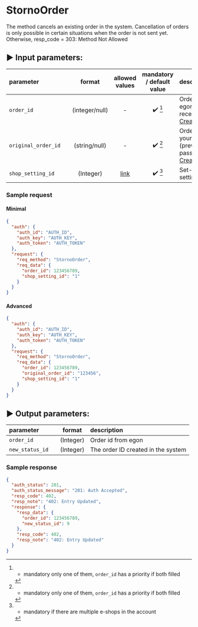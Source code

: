 # StornoOrder

The method cancels an existing order in the system. Cancellation of orders is only possible in certain situations when
the order is not sent yet. Otherwise, resp_code = 303: Method Not Allowed

## :arrow_forward: Input parameters:

| parameter           |     |     format     |                        allowed values                        | mandatory / default value | description                                                                        |
|:--------------------|:----|:--------------:|:------------------------------------------------------------:|:-------------------------:|:-----------------------------------------------------------------------------------|
| `order_id `         |     | (integer/null) |                              -                               |  :heavy_check_mark: [^1]  | Order id from egon (previously received from [CreateNewOrder](CreateNewOrder.md))  |
| `original_order_id` |     | (string/null)  |                              -                               |  :heavy_check_mark: [^1]  | Order id from your shop (previously passed to [CreateNewOrder](CreateNewOrder.md)) |
| `shop_setting_id`   |     |   (Integer)    | [link](https://egon.isklad.eu/klient/settings-shop-settings) |  :heavy_check_mark: [^2]  | Set-to-order setting ID                                                            |

### Sample request

#### Minimal

```json
{
  "auth": {
    "auth_id": "AUTH_ID",
    "auth_key": "AUTH_KEY",
    "auth_token": "AUTH_TOKEN"
  },
  "request": {
    "req_method": "StornoOrder",
    "req_data": {
      "order_id": 123456789,
      "shop_setting_id": "1"
    }
  }
}
```

#### Advanced

```json
{
  "auth": {
    "auth_id": "AUTH_ID",
    "auth_key": "AUTH_KEY",
    "auth_token": "AUTH_TOKEN"
  },
  "request": {
    "req_method": "StornoOrder",
    "req_data": {
      "order_id": 123456789,
      "original_order_id": "123456",
      "shop_setting_id": "1"
    }
  }
}
```

## :arrow_forward: Output parameters:

| parameter       |     |  format   | description                         |
|:----------------|:----|:---------:|:------------------------------------|
| `order_id`      |     | (Integer) | Order id from egon                  |
| `new_status_id` |     | (Integer) | The order ID created in the system  |

### Sample response

```json
{
  "auth_status": 201,
  "auth_status_message": "201: Auth Accepted",
  "resp_code": 402,
  "resp_note": "402: Entry Updated",
  "response": {
    "resp_data": {
      "order_id": 123456789,
      "new_status_id": 9
    },
    "resp_code": 402,
    "resp_note": "402: Entry Updated"
  }
}
```

[^1]: - mandatory only one of them, `order_id` has a priority if both filled  
[^2]: - mandatory if there are multiple e-shops in the account